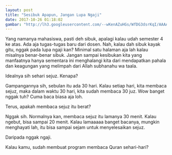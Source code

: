 ```yaml
---
layout: post
title: "Sesibuk Apapun, Jangan Lupa Ngaji"
date: 2017-10-26 01:18:02
gambar: "http://lh3.googleusercontent.com/--wKenAZuHGs/WfDG3dsrKqI/AAAAAAAACkU/RG-jY5HkqSYwkL9IBNnnKgi-5FxtKQJagCLcBGAs/h120/259a8f0f8fc6dd11e13eac79415c1e3a--quran-mosque.jpg"
---
```


Yang namanya mahasiswa, pasti deh sibuk, apalagi kalau udah semester 4 ke atas. Ada aja tugas-tugas baru dari dosen. Nah, kalau dah sibuk kayak gitu, nggak pada lupa ngaji kan? Minimal satu halaman aja lah kalau misalnya benar-benar sibuk. Jangan sampai kesibukan kita yang manfaatnya hanya sementara ini menghalangi kita dari mendapatkan pahala dan keagungan yang melimpah dari Allah subhanahu wa taala.

Idealnya sih sehari sejuz. Kenapa?

Gampangannya sih, sebulan itu ada 30 hari. Kalau setiap hari, kita membaca sejuz, maka dalam waktu 30 hari, kita sudah membaca 30 juz. Wow banget nggak tuh? Cuma baca biasa aja loh.

Terus, apakah membaca sejuz itu berat?

Nggak sih. Normalnya kan, membaca sejuz itu lamanya 30 menit. Kalau ngebut, bisa sampai 20 menit. Kalau lamaaaaa banget bacanya, mungkin menghayati lah, itu bisa sampai sejam untuk menyelesaikan sejuz.

Daripada nggak ngaji.

Kalau kamu, sudah membuat program membaca Quran sehari-hari?